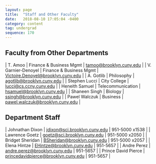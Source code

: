```yaml
---
layout: page
title:  "Staff and Other Faculty"
date:   2018-08-10 17:05:04 -0400
category: content
tag: undergrad
sequence: 170
---
```

## Faculty from Other Departments     

| T. Amoo         | Finance & Business Mgmt  |    tamoo@brooklyn.cuny.edu |
| V. Garnier-Denoyel  |    Finance & Business Mgmt |    Victoire.Denoyel@brooklyn.cuny.edu |
| A. Gotlib        |  Philosophy         |    agotlib@brooklyn.cuny.edu |
| Stephen Lucci    |  City College        |     lucci@cs.ccny.cuny.edu |
| Heneith Samuel   |   Telecommunication   |      hsamuel@brooklyn.cuny.edu |
| Shaneen Singh    |  Biology         |    ssingh@brooklyn.cuny.edu |
| Pawel Walczuk    |  Business         |    pawel.walczuk@brooklyn.cuny.edu |

## Department Staff

| Johnathan Dixon     |        jdixon@sci.brooklyn.cuny.edu |       951-5000 x1538 |
| Lawrence Goetz       |      goetz@sci.brooklyn.cuny.edu   |     951-5000 x2050 |
| Bridget Sheridan      |       BSheridan@brooklyn.cuny.edu |       951-5000 x2057 |
| Elena Hintze           |      EHintze@brooklyn.cuny.edu   |     951-5657 |
| Andre Perez             |    andre.perez@brooklyn.cuny.edu |       951-5657 |
| Prince David Pierce      |       princedavidpierce@brooklyn.cuny.edu |   951-5657 |


